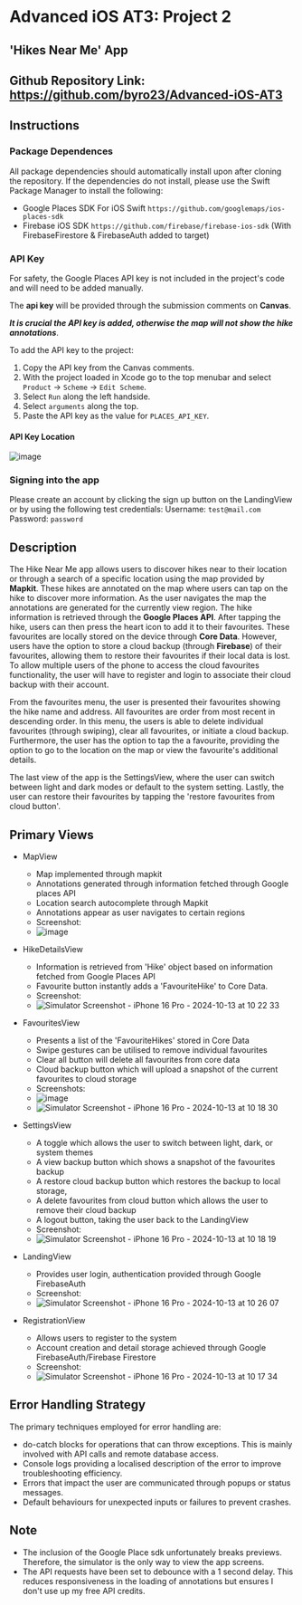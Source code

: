 # Advanced iOS AT3: Project 2 

## 'Hikes Near Me' App

## Github Repository Link: https://github.com/byro23/Advanced-iOS-AT3

## Instructions

### Package Dependences

All package dependencies should automatically install upon after cloning the repository.
If the dependencies do not install, please use the Swift Package Manager to install the following:

- Google Places SDK For iOS Swift ``` https://github.com/googlemaps/ios-places-sdk ```
- Firebase iOS SDK ``` https://github.com/firebase/firebase-ios-sdk ``` (With FirebaseFirestore & FirebaseAuth added to target)

### API Key
For safety, the Google Places API key is not included in the project's code and will need to be added manually. 

The **api key** will be provided through the submission comments on **Canvas**.

***It is crucial the API key is added, otherwise the map will not show the hike annotations***.

To add the API key to the project:

1. Copy the API key from the Canvas comments.
2. With the project loaded in Xcode go to the top menubar and select `Product` -> `Scheme` -> `Edit Scheme`.
3. Select `Run` along the left handside.
4. Select `arguments` along the top.
5. Paste the API key as the value for `PLACES_API_KEY`.

#### API Key Location

![image](https://github.com/user-attachments/assets/2ff7547b-2d05-44ae-8afe-e7ee20900157)

### Signing into the app

Please create an account by clicking the sign up button on the LandingView or by using the following test credentials: 
Username: `test@mail.com` 
Password: `password`

## Description

The Hike Near Me app allows users to discover hikes near to their location or through a search of a specific location using the map provided by **Mapkit**.
These hikes are annotated on the map where users can tap on the hike to discover more information. As the user navigates the map the annotations are generated for the currently view region. The hike information is retrieved through the **Google Places API**. After tapping the hike, users can then press the heart icon to add it to their favourites. These favourites are locally stored on the device through **Core Data**. However, users have the option to store a cloud backup (through **Firebase**) of their favourites, allowing them to restore their favourites if their local data is lost. To allow multiple users of the phone to access the cloud favourites functionality, the user will have to register and login to associate their cloud backup with their account.

From the favourites menu, the user is presented their favourites showing the hike name and address. All favourites are order from most recent in descending order. In this menu, the users is able to delete individual favourites (through swiping), clear all favourites, or initiate a cloud backup. Furthermore, the user has the option to tap the a favourite, providing the option to go to the location on the map or view the favourite's additional details.

The last view of the app is the SettingsView, where the user can switch between light and dark modes or default to the system setting. Lastly, the user can restore their favourites by tapping the 'restore favourites from cloud button'.

## Primary Views

- MapView
  - Map implemented through mapkit
  - Annotations generated through information fetched through Google places API
  - Location search autocomplete through Mapkit
  - Annotations appear as user navigates to certain regions
  - Screenshot:
  - ![image](https://github.com/user-attachments/assets/afec066f-3585-4e43-ad37-453b0f6cd751)

- HikeDetailsView
  - Information is retrieved from 'Hike' object based on information fetched from Google Places API
  - Favourite button instantly adds a 'FavouriteHike' to Core Data.
  - Screenshot:
  - ![Simulator Screenshot - iPhone 16 Pro - 2024-10-13 at 10 22 33](https://github.com/user-attachments/assets/4051c239-91ed-496a-b07a-992eaa2fd109)
 
- FavouritesView
  - Presents a list of the 'FavouriteHikes' stored in Core Data
  - Swipe gestures can be utilised to remove individual favourites
  - Clear all button will delete all favourites from core data
  - Cloud backup button which will upload a snapshot of the current favourites to cloud storage
  - Screenshots:
  - ![image](https://github.com/user-attachments/assets/068cb87e-762e-4fa3-9724-e0ada675322b)
  - ![Simulator Screenshot - iPhone 16 Pro - 2024-10-13 at 10 18 30](https://github.com/user-attachments/assets/6b790839-d77c-40de-a89c-59d5dce8f9e0)

- SettingsView
  - A toggle which allows the user to switch between light, dark, or system themes
  - A view backup button which shows a snapshot of the favourites backup
  - A restore cloud backup button which restores the backup to local storage,
  - A delete favourites from cloud button which allows the user to remove their cloud backup
  - A logout button, taking the user back to the LandingView
  - Screenshot:
  - ![Simulator Screenshot - iPhone 16 Pro - 2024-10-13 at 10 18 19](https://github.com/user-attachments/assets/f0221f64-f02e-4ddb-ba21-9018f00a775d)
 
- LandingView
  - Provides user login, authentication provided through Google FirebaseAuth
  - Screenshot:
  - ![Simulator Screenshot - iPhone 16 Pro - 2024-10-13 at 10 26 07](https://github.com/user-attachments/assets/a693cdea-ddbb-45fc-9a98-93dbdd3523ae)
 
- RegistrationView
  - Allows users to register to the system
  - Account creation and detail storage achieved through Google FirebaseAuth/Firebase Firestore
  - Screenshot:
  - ![Simulator Screenshot - iPhone 16 Pro - 2024-10-13 at 10 17 34](https://github.com/user-attachments/assets/646b662c-be39-49c9-8e6d-f40c1cf0294d)
 
## Error Handling Strategy 

The primary techniques employed for error handling are:
- do-catch blocks for operations that can throw exceptions. This is mainly involved with API calls and remote database access.
- Console logs providing a localised description of the error to improve troubleshooting efficiency. 
- Errors that impact the user are communicated through popups or status messages.
- Default behaviours for unexpected inputs or failures to prevent crashes.

## **Note**

- The inclusion of the Google Place sdk unfortunately breaks previews. Therefore, the simulator is the only way to view the app screens.
- The API requests have been set to debounce with a 1 second delay. This reduces responsiveness in the loading of annotations but ensures I don't use up my free API credits.




